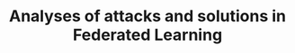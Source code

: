 ---
advisors:
- İnci Meliha Baytaş
students:
- name: Alaaddin Furkan Varol
title: Analyses of attacks and solutions in Federated Learning
type: project
---